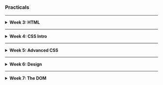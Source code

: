 <h3>Practicals</h3>

---

<details>    
<summary><b>Week 3: HTML</b></summary>
     
<h5>Exercise 1</h5>
<p>If you did not complete the exercises from last week, do so.</p>
<p>If you have not read Modules 1 and 2 of the Study Book, do so.</p>
	   
<h5>Exercise 2</h5>
<p>The HTML used in last week’s practical is written in XHTML.
The same code in HTML is:</p>

```
<!DOCTYPE html>
<html lang="en">
  <head>
  <title>
     A simple HTML document
  </title>
  </head>

  <body>
     <section>
       <h1>HTML Test Page</h1>
       <p>This is the first paragraph on the page!</p>
       <section>
         <h2>A Subsection Heading</h2>
         <p>This is the second paragraph on the page!</p>
       </section>
     </section>
  </body>
</html>
```

<p>There is little difference between this HTML and the HTML of
last week. But there is a big difference how a browser deals
with an error.</p>

<p>Using last week's XHTML code, create a file
<kbd>test.xhtml</kbd> and using the code above create another
file <kbd>test.html</kbd></p>

<p>Test that both files are parsed correctly by the Web
browser.</p>

<p>Now introduce an error in both files—delete one of the		
</p> tags. Now how are they displayed by the Web browser?</p>

<p>Copy <kbd>test.xhtml</kbd> to <kbd>alt.html</kbd> and copy
<kbd>test.html</kbd> to <kbd>alt.xhtml</kbd>. Now display the
alternate files in the Web browser. What has happened?</p>

<p>How important are the file extensions to the browser?
How important the first line of each file to the browser?</p>

<p>Notice how <kbd>alt.xhtml</kbd> (the HTML document
masquerading as an XHTML document) is displayed. Remove the
error from <kbd>alt.xhtml</kbd> and display it again—what is
the browser’s responce</p>

<p>XHTML, being XML documents are more restrictive with errors
and the browser will warn you if there is an error in your
document. The advantage (and frustration) of XHTML documents
is that the browser will error check your HTML document.</p>

<h5>Exercise 3</h5>
<p>Structure the text file <a href="../master/prac/p03/Poets.txt">Poets.txt</a>
using XHTML markup. The file contains three poems about the
First World War, by poets that participated in the conflict.
Structure the file using markup so the text is sectioned
logically by using headings, sections, paragraphs, &amp;c.</p>

Remember, HTML markup is used to logically
structure the source file it is not used to format the
browser's output.

<h5>Exercise 4</h5>
Format the text file <a href="../master/prac/p03/Heracles.txt">Heracles.txt</a>
using XHTML markup. The file contains the opening scene of Euripides'
play Heracles. To format the file make use of Emphasised, Italic
and Bold text, headings, a Descriptive List, &amp;c.</p>

<h5>Exercise 5</h5>
<p>
Structure the text file <a href="../master/prac/p03/TheLongShips.txt">TheLongShips.txt</a>
using XHTML markup. The file contains the opening paragraph of 
Frans Bengtsson’s book “The Long Ships”. Use the 
<code>id</code> attribute to correctly setup links to the footnotes 
and from the footnotes backto the text.
</p>
       
<h5>Exercise 6</h5>    
Structure the following Body Mass Index table 
from the World Health Organisation using the <kbd>table</kbd> element.
<pre>
Classification                           BMI(kg/m<sup>2</sup>)
<strong>Underweight</strong>                               <18.50
    Severe thinness                        <16.00 
    Moderate thinness                   16.00 - 16.99
    Mild thinness                       17.00 - 18.49
<strong>Normal Range</strong>                           18.50 - 24.99
<strong>Overweight</strong>                                &#x2265;25.00
     Pre-obese                          25.00 - 29.99
     <strong>Obese</strong>                                &#x2265;30.00
          Obese class I                 30.00 - 34-99
          Obese class II                35.00 - 39.99
          Obese class III                  &#x2265;40.00 
</pre>
</details>

---

<details>
<summary><b>Week 4: CSS Intro</b></summary>
<h5>Exercise 1</h5>
<p>
If you did not complete the exercises from last week, do so.
If you have not read Chapters 1 to 3 of the Study Book, do so.
</p>
<h5>Exercise 2</h5>
<p>
Add style to the HTML file created from the text file Poets.txt. Add the style using the style element in the HTML document header.
Experiment with the different forms of white-space, font-style, font-size, &c. for different sections of the document. 
</p>
<h5>Exercise 3</h5>
<p>
Add style to the structured file created from the text file Heracles.txt. Add the style using a separate style file and use the link element to tie th style file to the HTML document.
Experiment with the different forms of font-style, font-size, text-align, color &c. for different sections of the document.
</p>
<h5>Exercise 4</h5>
<p>
Add style to the structured file created from the text file TheLongShips.txt
Experiment with changing the style of the footnotes, study the footnotes used in the StudyBook. How is the selected footnote highlighted?
</p>
</details>

---

<details>
<summary><b>Week 5: Advanced CSS</b></summary>

<h5>Exercise 1</h5>
<p>
The Web site
<a href="http://www.csszengarden.com">http://www.csszengarden.com</a>
has been around for many years and though it is specifically
aimed at graphic artists it does show what is possible with
CSS</p>
<p>This site has only one page in which the HTML “content” is
fixed - only the presentation of the HTML elements can be
altered by the “style” author through CSS commands.
The CSS commands used are straight forward —
the effects can dramatic. For example,
consider the wide-screen version of
“<a href="http://www.csszengarden.com/219/">Steel</a>” by
Steffen Knoeller. This design uses CSS3 features for a
dramatic effect and has different style sheets for different
wih5h displays. Experiment by changing the wih5h of the Web
browser window.</p>


<h5>Exercise 2</h5>
<p>Use Google Chrome's inbuilt <em>Developer Tools</em> interface
(press <kbd>ctrl+shift+i</kbd>) to explore the CSS boxes that exist
in a web page.  Load a variety of websites (start with something simple,
like the CSC2406 course page, and graduate to more complex sites) to
learn how they are structured.</p>
<p>Simply hover your mouse over an element in the Document Tree as 
displayed in the <em>Elements</em> tab in the Developer Tools interface.
You will see the corresponding box being highlighted in the website page
itself. Start with the <kbd>body</kbd> element and work your way down
in the element tree.</p>
<p><em>Note:</em> the World Wide Web contains many sites/pages that are
<em>not</em> good examplars for how things should be done. Always be
mindful of the possibility of an example not representing good practice. Where
possible, look for sites that make a statement about wanting to use
CSS3 (and HTML5) correctly. The above CSS Zen Garden site is an example.</p>


<h5>Exercise 3</h5>
<p>Study the
<a href="https://tau.usq.edu.au/courses/CSC2406/StudyBook/examples/CSS/beowulf.xhtml">Beowulf</a> example of
using floating blocks to create a
two column display on a Web page.</p>
<p>Also note the small design change if the Web browser’s window
becomes narrow.</p>
<p>At the bottom of the <a href="https://tau.usq.edu.au/courses/CSC2406/StudyBook/examples/CSS/beowulf.xhtml">Beowulf</a>
HTML page there is the line:</p>
<p><kbd>&lt;div style="clear:
left"&gt;&amp;#160;&lt;/div&gt;</kbd></p>
<p>What is its purpose? What happens if the line is
removed?</p>
<p>When an element is positioned using the <kbd>float</kbd>
property or positioned absolutely  with <kbd>position:
absolute;</kbd> it is said to “be removed from the
normal flow” What does that mean?</p>
<p>When is a positioned element not removed from the normal flow?</p>

<h5>Exercise 4</h5>
Convert the  the HTML file created from the text
file <a href="../master/prac/p03/Poets.txt">Poets.txt</a> into a multicolumn
document using the <kbd>float</kbd> property. What happens as
the wih5h of the Web browser’s window is changed? 

<h5>Exercise 5</h5>
<p>Study the  <a href="https://tau.usq.edu.au/courses/CSC2406/StudyBook/examples/CSS/menus.xhtml">CSS menu</a>
example which uses absolutely positioning elements.</p>
<p>Why is there a small (1 pixel?) transparent gap between the
menu elements? This is a mistake since as the cursor moves
between menu elements the menu can irritatingly collapse
as the cursor has moved outside the menu
— this is very much browser dependent.
Can you see what needs to be done to remove the transparent border?</p>
<p>When an element is positioned using the <kbd>float</kbd>
property or positioned absolutely  with <kbd>position:
absolute;</kbd> it is said to “be removed from the
normal flow” What does that mean?</p>
<p>When is a positioned element not removed from the normal
flow?</p>

<h5>Exercise 6</h5>
<p>Consider the following HTML file of
<a href="https://tau.usq.edu.au/courses/CSC2406/Practicals/HenryV_IV_III.xhtml">Act IV, Scene III</a> of
William Shakespeare’s play, King Henry V. The dialog is
structured using a descriptive list. Change the style of the
<kbd>h5</kbd> element so that it is inline with the characters
dialog. (cf. The exercises on this page).</p>
<p>Add CSS commands so that if the browser's window is narrow
(500px, say) the <kbd>h5</kbd> element is on a line of its own
(that is the default style of a descriptive list).</p> 

<h5>Exercise 7</h5>
Why in the original HTML file  of
<a href="https://tau.usq.edu.au/courses/CSC2406/Practicals/HenryV_IV_III.xhtml">Act IV, Scene III</a> of
William Shakespeare’s play, King Henry V the HTML line break
element was used to break lines not the CSS
white-space property?      
</details>

---

<details>
	<summary><b>Week 6: Design</b></summary>
<h5>Exercise 1</h5>
<p>Read the Chapter on <a href="https://tau.usq.edu.au/courses/CSC2406/StudyBook/04Design.xhtml">Web Design</a></p>

<h5>Exercise 2</h5>
<p>Complete all previous practical exercises</p>

<h5>Exercise 3</h5>
<p>Attempt the questions at the end of the Web Design chapter</p>

<h5>Exercise 4</h5>
<p>Go back to the pages you created in earlier practicals. Review your pages — are they User Centred Design?</p>

<h5>Exercise 5</h5>
<p>Study the Web site  <a href="http://www.usq.edu.au">www.usq.edu.au</a>. Using the 4.4 Usability Guidelines section — what are the good design points of the site? What are the bad? Try not to be influenced by whether you like the site or not (I know it is difficult.)</p>

<h5>Exercise 6</h5>

<p>You have been approached to design a Web site for a retail company that wants to sell tropical fish, aquarium equipment, and also provide a cleaning amd maintenence service in a major city. It delivers to the door.</p>

<p>Think about the site design: what major sections should be incorporated? What parts are critical for the retail business and what is eye candy? What is a visitor’s primary objective?</p>

<p>Think about the page design: Structure of a page? Positioning of the major parts of the page? Colours? Font?</p>

<p>Responsive design? If it is going to be responsive then this will effect the basic design.</p>

<p>Suggested tasks:</p>

<ul>
	<li>Suggest the major sections of the site.</li>
	<li>Draw the base design of the page. and how each section should look</li>
	<li>Map the paths to key pages a user must visit to order services.</li>
	<li>Justify all design decisions made</li>
</ul>
</details>

---

<details>
	<summary><b>Week 7: The DOM</b></summary>
<h5>Exercise 1</h5>
<p>Read Section 5.2 Scripting of the Study Book and study the examples.</p>

<h5>Exercise 2</h5>
<p>Using the source of this <a href="prac07.html">linked HTML page</a> draw a representative tree structure</p>

<h5>Exercise 3</h5>
<p>Using the Chrome Developer Tools compare your tree to the DOM tree that Chrome creates.</p>

<h5>Exercise 4</h5>
<p>Using the DOM function—<br/><kbd>document.getElementsByTagName('p')</kbd><br/>count the number of paragraphs in the document. Display the answer by using the DOM function-<br/><kbd>window.alert()</kbd></p>

<h5>Exercise 5</h5>
<p>Using the DOM function—<br/><kbd>document.getElementsByClassName('second')</kbd><br/>count the number of list items in the second list. Display the answer by using the DOM function-<br/><kbd>window.alert()</kbd></p>

<h5>Exercise 6</h5>
<p>Using the DOM function—<br/>
<kbd>document.querySelector('…')</kbd><br/> get the contents of the last list item of the first unordered list. Display the answer by using the DOM function-<br/><kbd>window.alert()</kbd></p>

<h5>Exercise 7</h5>
<p>Repeat the exercises above but instead of displaying the
result in an alert popup display the result in a newly created
paragraph element and added to the <kbd>div id="DOM"</kbd>
element.</p>
<p>The steps to create a new node are:</p>
<ol>
<li>Use <kbd>document.createElement('p')</kbd> to create a
new paragraph.</li>
<li>Use <kbd>document.createTextNode('…')</kbd> to create a
new text node.</li>
<li>Attach the text node to the paragraph node with
the <kbd>appendChild()</kbd> method.</li>
<li>Attach the paragraph node to the <kbd>div id="DOM"</kbd> node with
the <kbd>appendChild()</kbd> method.</li>
</ol>
</dl>

</details>